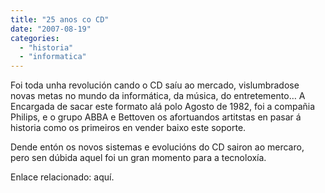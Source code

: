 ```yaml
---
title: "25 anos co CD"
date: "2007-08-19"
categories: 
  - "historia"
  - "informatica"
---
```


Foi toda unha revolución cando o CD saíu ao mercado, vislumbradose novas metas no mundo da informática, da música, do entretemento… A Encargada de sacar este formato alá polo Agosto de 1982, foi a compañia Philips, e o grupo ABBA e Bettoven os afortuandos artitstas en pasar á historia como os primeiros en vender baixo este soporte.

Dende entón os novos sistemas e evolucións do CD sairon ao mercaro, pero sen dúbida aquel foi un gran momento para a tecnoloxía.

Enlace relacionado: aquí.
